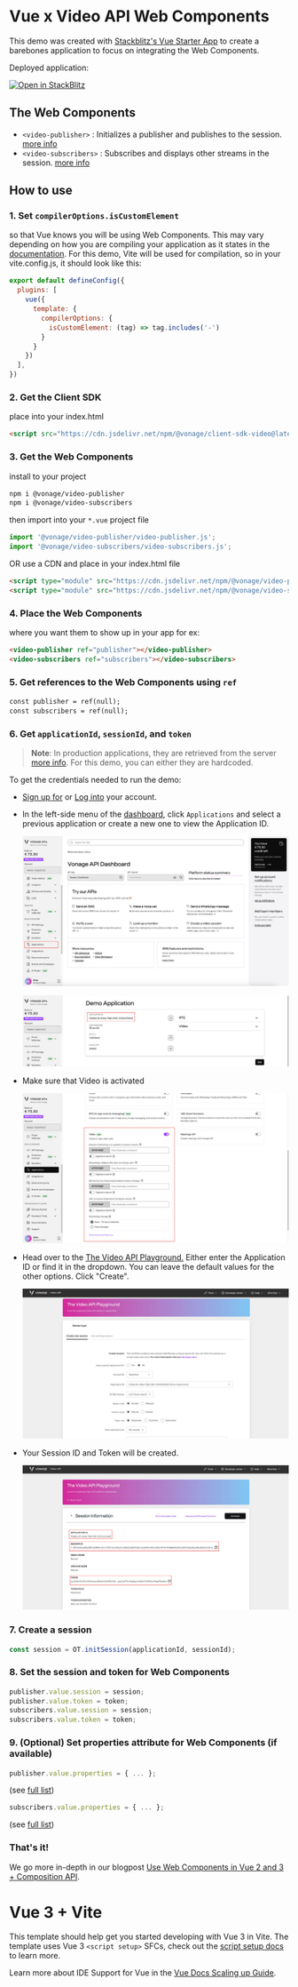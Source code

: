 # Vue x Video API Web Components

This demo was created with [Stackblitz's Vue Starter App](https://stackblitz.com/fork/github/vitejs/vite/tree/main/packages/create-vite/template-vue?file=index.html&terminal=dev) to create a barebones application to focus on integrating the Web Components.

Deployed application:

[![Open in StackBlitz](https://developer.stackblitz.com/img/open_in_stackblitz.svg)](https://stackblitz.com/fork/github/Vonage-Community/web_components-video_api-javascript/tree/main/examples/vue)

## The Web Components

- `<video-publisher>` : Initializes a publisher and publishes to the session. [more info](https://github.com/Vonage-Community/web_components-video_api-javascript/tree/main/video-publisher)
- `<video-subscribers>` : Subscribes and displays other streams in the session. [more info](https://github.com/Vonage-Community/web_components-video_api-javascript/tree/main/video-subscribers)

## How to use

### 1. Set `compilerOptions.isCustomElement`
so that Vue knows you will be using Web Components. This may vary depending on how you are compiling your application as it states in the [documentation](https://vuejs.org/guide/extras/web-components.html).
For this demo, Vite will be used for compilation, so in your vite.config.js, it should look like this:
```js
export default defineConfig({
  plugins: [
    vue({
      template: {
        compilerOptions: {
          isCustomElement: (tag) => tag.includes('-')
        }
      }
    })
  ],
})
```

### 2. Get the Client SDK
place into your index.html
```html
<script src="https://cdn.jsdelivr.net/npm/@vonage/client-sdk-video@latest/dist/js/opentok.min.js"></script>
```

### 3. Get the Web Components

install to your project
```bash
npm i @vonage/video-publisher
npm i @vonage/video-subscribers
```
then import into your `*.vue` project file
```js
import '@vonage/video-publisher/video-publisher.js';
import '@vonage/video-subscribers/video-subscribers.js';
```

OR use a CDN and place in your index.html file
```html
<script type="module" src="https://cdn.jsdelivr.net/npm/@vonage/video-publisher@latest/video-publisher.js/+esm"></script>
<script type="module" src="https://cdn.jsdelivr.net/npm/@vonage/video-subscribers@latest/video-subscribers.js/+esm"></script>
```

### 4. Place the Web Components
where you want them to show up in your app
for ex:
```html
<video-publisher ref="publisher"></video-publisher>
<video-subscribers ref="subscribers"></video-subscribers>
```

### 5. Get references to the Web Components using `ref`
```html
const publisher = ref(null);
const subscribers = ref(null);
```

### 6. Get `applicationId`, `sessionId`, and `token`
>**Note**: In production applications, they are retrieved from the server [more info](https://developer.vonage.com/en/video/server-sdks/overview). For this demo, you can either they are hardcoded.

To get the credentials needed to run the demo:
- [Sign up for](https://ui.idp.vonage.com/ui/auth/registration) or [Log into](https://ui.idp.vonage.com/ui/auth/login) your account.
- In the left-side menu of the [dashboard](https://developer.vonage.com/), click `Applications` and select a previous application or create a new one to view the Application ID.

    ![Screenshot of dashboard with Applications highlighted](https://github.com/Vonage-Community/web_components-video_api-javascript/raw/main/examples/vue/vonage-dashboard-screenshot.jpg)

    ![Screenshot of dashboard with Application ID highlighted](https://github.com/Vonage-Community/web_components-video_api-javascript/raw/main/examples/vue/vonage-application-screenshot.jpg)

- Make sure that Video is activated

    ![Screenshot of dashboard with Video section highlighted](https://github.com/Vonage-Community/web_components-video_api-javascript/raw/main/examples/vue/vonage-video-details-screenshot.jpg)

- Head over to the [The Video API Playground.](https://tools.vonage.com/video/playground) Either enter the Application ID or find it in the dropdown. You can leave the default values for the other options. Click "Create".

    ![Screenshot of The Video API Playground tool](https://github.com/Vonage-Community/web_components-video_api-javascript/raw/main/examples/vue/vonage-video-api-playground-screenshot.jpg)

- Your Session ID and Token will be created.

    ![Screenshot of The Video API Playground tool generated details with the Application ID, Session ID, and Token highlighted in red boxes](https://github.com/Vonage-Community/web_components-video_api-javascript/raw/main/examples/vue/vonage-video-api-playground-session-id-token-screenshot.jpg)

### 7. Create a session
```js
const session = OT.initSession(applicationId, sessionId);
```

### 8. Set the session and token for Web Components
```js
publisher.value.session = session;
publisher.value.token = token;
subscribers.value.session = session;
subscribers.value.token = token;
```

### 9. (Optional) Set properties attribute for Web Components (if available)
```js
publisher.value.properties = { ... };
```
(see [full list](https://vonage.github.io/conversation-docs/video-js-reference/latest/OT.html#initPublisher))
```js
subscribers.value.properties = { ... };
```
(see [full list](https://vonage.github.io/conversation-docs/video-js-reference/latest/Session.html#subscribe))

### That's it!

We go more in-depth in our blogpost
[Use Web Components in Vue 2 and 3 + Composition API](https://developer.vonage.com/blog/20/10/30/use-web-components-in-vue-2-and-3-composition-api-dr).



# Vue 3 + Vite

This template should help get you started developing with Vue 3 in Vite. The template uses Vue 3 `<script setup>` SFCs, check out the [script setup docs](https://v3.vuejs.org/api/sfc-script-setup.html#sfc-script-setup) to learn more.

Learn more about IDE Support for Vue in the [Vue Docs Scaling up Guide](https://vuejs.org/guide/scaling-up/tooling.html#ide-support).
